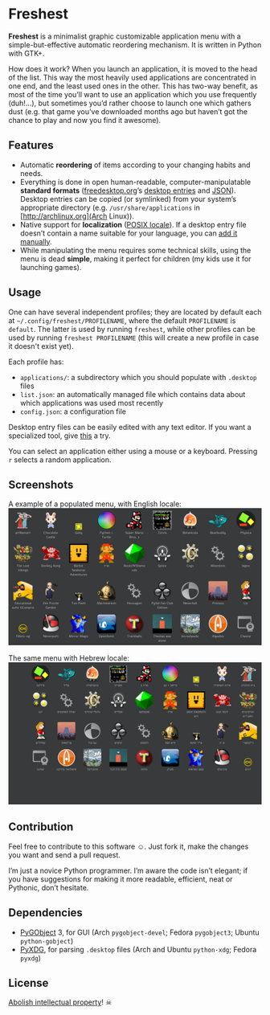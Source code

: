 # Freshest

**Freshest** is a minimalist graphic customizable application menu with a simple-but-effective automatic reordering mechanism. It is written in Python with GTK+.

How does it work? When you launch an application, it is moved to the head of the list. This way the most heavily used applications are concentrated in one end, and the least used ones in the other. This has two-way benefit, as most of the time you’ll want to use an application which you use frequently (duh!…), but sometimes you’d rather choose to launch one which gathers dust (e.g. that game you’ve downloaded months ago but haven’t got the chance to play and now you find it awesome).



## Features

* Automatic **reordering** of items according to your changing habits and needs.
* Everything is done in open human-readable, computer-manipulatable **standard formats** ([freedesktop.org](http://www.freedesktop.org/)’s [desktop entries](http://www.freedesktop.org/wiki/Specifications/desktop-entry-spec/) and [JSON](http://www.json.org/)). Desktop entries can be copied (or symlinked) from your system’s appropriate directory (e.g. `/usr/share/applications` in [http://archlinux.org](Arch Linux)).
* Native support for **localization** ([POSIX locale](https://en.wikipedia.org/wiki/Locale#POSIX_platforms)). If a desktop entry file doesn’t contain a name suitable for your language, you can [add it manually](http://standards.freedesktop.org/desktop-entry-spec/latest/ar01s04.html).
* While manipulating the menu requires some technical skills, using the menu is dead **simple**, making it perfect for children (my kids use it for launching games).



## Usage

One can have several independent profiles; they are located by default each at `~/.config/freshest/PROFILENAME`, where the default `PROFILENAME` is `default`. The latter is used by running `freshest`, while other profiles can be used by running `freshest PROFILENAME` (this will create a new profile in case it doesn't exist yet).

Each profile has:
* `applications/`: a subdirectory which you should populate with `.desktop` files
* `list.json`: an automatically managed file which contains data about which applications was used most recently
* `config.json`: a configuration file

Desktop entry files can be easily edited with any text editor. If you want a specialized tool, give [this](https://github.com/MicahCarrick/desktop-entry-editor) a try.

You can select an application either using a mouse or a keyboard. Pressing `r` selects a random application.



## Screenshots

A example of a populated menu, with English locale:
![English menu](readme-files/english.png)

The same menu with Hebrew locale:
![Hebrew menu](readme-files/hebrew.png)



## Contribution

Feel free to contribute to this software ☺. Just fork it, make the changes you want and send a pull request.

I’m just a novice Python programmer. I’m aware the code isn’t elegant; if you have suggestions for making it more readable, efficient, neat or Pythonic, don’t hesitate.



## Dependencies

* [PyGObject](https://live.gnome.org/PyGObject) 3, for GUI (Arch `pygobject-devel`; Fedora `pygobject3`; Ubuntu `python-gobject`)
* [PyXDG](http://freedesktop.org/wiki/Software/pyxdg/), for parsing `.desktop` files (Arch and Ubuntu `python-xdg`; Fedora `pyxdg`)



## License

[Abolish intellectual property](https://en.wikipedia.org/wiki/Anti-copyright_movement)! ☠
